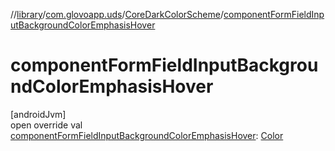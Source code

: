 //[library](../../../index.md)/[com.glovoapp.uds](../index.md)/[CoreDarkColorScheme](index.md)/[componentFormFieldInputBackgroundColorEmphasisHover](component-form-field-input-background-color-emphasis-hover.md)

# componentFormFieldInputBackgroundColorEmphasisHover

[androidJvm]\
open override val [componentFormFieldInputBackgroundColorEmphasisHover](component-form-field-input-background-color-emphasis-hover.md): [Color](https://developer.android.com/reference/kotlin/androidx/compose/ui/graphics/Color.html)
